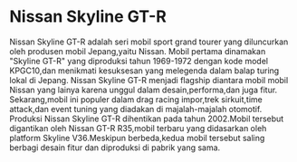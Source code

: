 # Nissan Skyline GT-R 

Nissan Skyline GT-R adalah seri mobil sport grand tourer yang diluncurkan oleh produsen mobil Jepang,yaitu Nissan.
Mobil pertama dinamakan "Skyline GT-R" yang diproduksi tahun 1969-1972 dengan kode model KPGC10,dan menikmati kesuksesan yang melegenda dalam balap turing lokal di Jepang.
Nissan Skyline GT-R menjadi flagship diantara mobil mobil Nissan yang lainya karena unggul dalam desain,performa,dan juga fitur.
Sekarang,mobil ini populer dalam drag racing impor,trek sirkuit,time attack,dan event tuning yang diadakan di majalah-majalah otomotif.
Produksi Nissan Skyline GT-R dihentikan pada tahun 2002.Mobil tersebut digantikan oleh Nissan GT-R R35,mobil terbaru yang didasarkan oleh platform Skyline V36.Meskipun berbeda,kedua mobil tersebut saling berbagi desain fitur dan diproduksi di pabrik yang sama.




